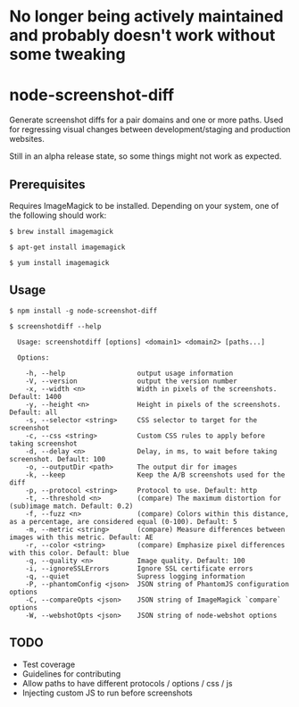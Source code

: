 # No longer being actively maintained and probably doesn't work without some tweaking

# node-screenshot-diff

Generate screenshot diffs for a pair domains and one or more paths.
Used for regressing visual changes between development/staging and production websites.

Still in an alpha release state, so some things might not work as expected.

## Prerequisites

Requires ImageMagick to be installed. Depending on your system, one of the following should work:

    $ brew install imagemagick

    $ apt-get install imagemagick

    $ yum install imagemagick

## Usage

    $ npm install -g node-screenshot-diff

    $ screenshotdiff --help

      Usage: screenshotdiff [options] <domain1> <domain2> [paths...]

      Options:

        -h, --help                  output usage information
        -V, --version               output the version number
        -x, --width <n>             Width in pixels of the screenshots. Default: 1400
        -y, --height <n>            Height in pixels of the screenshots. Default: all
        -s, --selector <string>     CSS selector to target for the screenshot
        -c, --css <string>          Custom CSS rules to apply before taking screenshot
        -d, --delay <n>             Delay, in ms, to wait before taking screenshot. Default: 100
        -o, --outputDir <path>      The output dir for images
        -k, --keep                  Keep the A/B screenshots used for the diff
        -p, --protocol <string>     Protocol to use. Default: http
        -t, --threshold <n>         (compare) The maximum distortion for (sub)image match. Default: 0.2)
        -f, --fuzz <n>              (compare) Colors within this distance, as a percentage, are considered equal (0-100). Default: 5
        -m, --metric <string>       (compare) Measure differences between images with this metric. Default: AE
        -r, --color <string>        (compare) Emphasize pixel differences with this color. Default: blue
        -q, --quality <n>           Image quality. Default: 100
        -i, --ignoreSSLErrors       Ignore SSL certificate errors
        -q, --quiet                 Supress logging information
        -P, --phantomConfig <json>  JSON string of PhantomJS configuration options
        -C, --compareOpts <json>    JSON string of ImageMagick `compare` options
        -W, --webshotOpts <json>    JSON string of node-webshot options

## TODO
 * Test coverage
 * Guidelines for contributing
 * Allow paths to have different protocols / options / css / js
 * Injecting custom JS to run before screenshots
